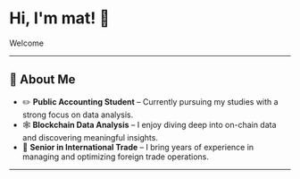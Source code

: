 # Hi, I'm mat! 👋

Welcome

---

## 🐧 About Me
- ✏️ **Public Accounting Student** – Currently pursuing my studies with a strong focus on data analysis.
- 🕸️ **Blockchain Data Analysis** – I enjoy diving deep into on-chain data and discovering meaningful insights.
- 💼 **Senior in International Trade** – I bring years of experience in managing and optimizing foreign trade operations.

---

